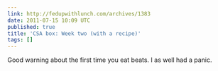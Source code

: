 ```yaml
---
link: http://fedupwithlunch.com/archives/1383
date: 2011-07-15 10:09 UTC
published: true
title: 'CSA box: Week two (with a recipe)'
tags: []
---
```


Good warning about the first time you eat beats. I as well had a panic.
